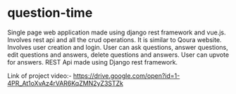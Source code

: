 # question-time
Single page web application made using django rest framework and vue.js. Involves rest api and all the crud operations. It is similar to Qoura
website. Involves user creation and login. User can ask questions, answer questions, edit questions and answers, delete questions and answers.
User can upvote for answers. REST Api made using Django rest framework.

Link of project video:- 
https://drive.google.com/open?id=1-4PR_At1oXvAz4rVAR6KqZMN2yZ3STZk

